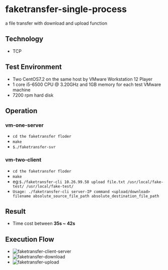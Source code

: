 # faketransfer-single-process
a file transfer with download and upload function

## Technology
* TCP

## Test Environment
* Two CentOS7.2 on the same host by VMware Workstation 12 Player
* 1 core i5-6500 CPU @ 3.20GHz and 1GB memory for each test VMware machine
* 7200 rpm hard disk

## Operation
### vm-one-server
* `cd the faketransfer floder`
* `make`
* `$./faketransfer-svr`

### vm-two-client
* `cd the faketransfer floder`
* `make`
* eg:`$./faketransfer-cli 10.26.99.58 upload file.txt /usr/local/fake-test/ /usr/local/fake-test/`
* `Usage: ./faketransfer-cli server-IP command <upload/download> filename absolute_source_file_path absolute_destination_file_path`

## Result
* Time cost between **35s ~ 42s**

## Execution Flow
* ![faketransfer-client-server](http://img-10063943.file.myqcloud.com/faketransfer-client-server.png)
* ![faketransfer-download](http://img-10063943.file.myqcloud.com/faketransfer-download.png)
* ![faketransfer-upload](http://img-10063943.file.myqcloud.com/faketransfer-upload.png)
